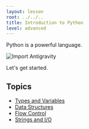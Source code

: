 ```yaml
---
layout: lesson
root: ../../..
title: Introduction to Python
level: advanced
---
```


Python is a powerful language.

![Import Antigravity](http://imgs.xkcd.com/comics/python.png)

Let's get started. 


## Topics

- [Types and Variables](http://nbviewer.ipython.org/urls/raw.githubusercontent.com/swcarpentry/2014-04-14-wise/gh-pages/advanced/python/py-intro/variables.ipynb?create=1)
- [Data Structures](http://nbviewer.ipython.org/urls/raw.githubusercontent.com/swcarpentry/2014-04-14-wise/gh-pages/advanced/python/py-intro/data_structures.ipynb?create=1)
- [Flow Control](http://nbviewer.ipython.org/urls/raw.githubusercontent.com/swcarpentry/2014-04-14-wise/gh-pages/advanced/python/py-intro/flow-control.ipynb?create=1)
- [Strings and I/O](http://nbviewer.ipython.org/urls/raw.githubusercontent.com/swcarpentry/2014-04-14-wise/gh-pages/advanced/python/py-intro/strings-io.ipynb?create=1)
